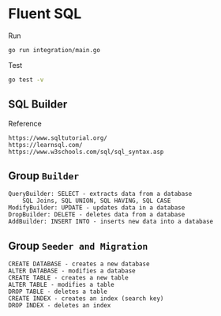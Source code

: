 # Fluent SQL

Run 

```bash
go run integration/main.go
``` 

Test
```bash
go test -v
``` 

## SQL Builder

Reference 

    https://www.sqltutorial.org/
    https://learnsql.com/
    https://www.w3schools.com/sql/sql_syntax.asp

## Group `Builder`

    QueryBuilder: SELECT - extracts data from a database
        SQL Joins, SQL UNION, SQL HAVING, SQL CASE
    ModifyBuilder: UPDATE - updates data in a database
    DropBuilder: DELETE - deletes data from a database
    AddBuilder: INSERT INTO - inserts new data into a database

## Group `Seeder and Migration`

    CREATE DATABASE - creates a new database
    ALTER DATABASE - modifies a database
    CREATE TABLE - creates a new table
    ALTER TABLE - modifies a table
    DROP TABLE - deletes a table
    CREATE INDEX - creates an index (search key)
    DROP INDEX - deletes an index
